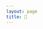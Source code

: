 ```yaml
---
layout: page
title: 📂
---
```

<style>

ul{
  list-style: none;
  padding: 0;
  margin-bottom: 2px;
  margin-top: 0px;
}

label{
  cursor: pointer;
  border-bottom: none;
  font-weight: 450 
}

input[type="checkbox"]{
  position: absolute;
  left: -9999px;
}

input[type="checkbox"] ~ ul{
  height: 0;
  transform: scaleY(0);
}

input[type="checkbox"]:checked ~ ul{
  height: 100%;
  transform-origin: top;
  transition: transform .2s ease-out;
  transform: scaleY(1); 
}

/* turns the check into a closed folder by target labels AFTER an input */
input + label:before {
    content: "📁";
    margin-right: 10px;
}

/* toggles to open folder on label when checked */
input[type="checkbox"]:checked ~ label:before {
  content: "📂";
  margin-right: 10px;
}

</style>
